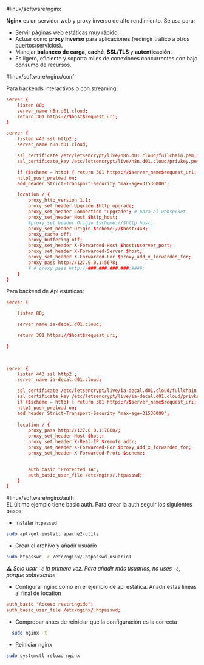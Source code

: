 #linux/software/nginx 

**Nginx** es un servidor web y proxy inverso de alto rendimiento. Se usa para:
- Servir páginas web estáticas muy rápido.
- Actuar como **proxy inverso** para aplicaciones (redirigir tráfico a otros puertos/servicios).
- Manejar **balanceo de carga**, **caché**, **SSL/TLS** y **autenticación**.
- Es ligero, eficiente y soporta miles de conexiones concurrentes con bajo consumo de recursos.

#linux/software/nginx/conf

Para backends interactivos o con streaming:

```conf
server {
    listen 80;
    server_name n8n.d01.cloud;
    return 301 https://$host$request_uri;
} 

server {
    listen 443 ssl http2 ;
    server_name n8n.d01.cloud;

    ssl_certificate /etc/letsencrypt/live/n8n.d01.cloud/fullchain.pem;
    ssl_certificate_key /etc/letsencrypt/live/n8n.d01.cloud/privkey.pem;

    if ($scheme = http) { return 301 https://$server_name$request_uri; }
    http2_push_preload on;
    add_header Strict-Transport-Security "max-age=31536000";

    location / {
        proxy_http_version 1.1;
        proxy_set_header Upgrade $http_upgrade;
        proxy_set_header Connection "upgrade"; # para el webspcket
        proxy_set_header Host $http_host;
        #proxy_set_header Origin $scheme://$http_host;
        proxy_set_header Origin $scheme://$host:443;
        proxy_cache off;
        proxy_buffering off;
        proxy_set_header X-Forwarded-Host $host:$server_port;
        proxy_set_header X-Forwarded-Server $host;
        proxy_set_header X-Forwarded-For $proxy_add_x_forwarded_for;         proxy_pass_request_headers on;
        proxy_pass http://127.0.0.1:5678;
        # # proxy_pass http://###.###.###.###:####;
    }
}
```

Para backend de Api estaticas:
```conf
server {

    listen 80;

    server_name ia-decal.d01.cloud;

    return 301 https://$host$request_uri;

}

  

server {
    listen 443 ssl http2 ;
    server_name ia-decal.d01.cloud;

    ssl_certificate /etc/letsencrypt/live/ia-decal.d01.cloud/fullchain.pem;
    ssl_certificate_key /etc/letsencrypt/live/ia-decal.d01.cloud/privkey.pem;
    if ($scheme = http) { return 301 https://$server_name$request_uri; }
    http2_push_preload on;
    add_header Strict-Transport-Security "max-age=31536000";
  
    location / {
        proxy_pass http://127.0.0.1:7860/;
        proxy_set_header Host $host;
        proxy_set_header X-Real-IP $remote_addr;
        proxy_set_header X-Forwarded-For $proxy_add_x_forwarded_for;
        proxy_set_header X-Forwarded-Proto $scheme;


        auth_basic "Protected IA";
        auth_basic_user_file /etc/nginx/.htpasswd;
    }
}
```

#linux/software/nginx/auth   
EL último ejemplo tiene basic auth. Para crear la auth seguir los siguientes pasos:

- Instalar `htpasswd`
```bash
sudo apt-get install apache2-utils
```

- Crear el archivo y añadir usuario
```bash
sudo htpasswd -c /etc/nginx/.htpasswd usuario1
```
*⚠️ Solo usar `-c` la primera vez. Para añadir más usuarios, no uses `-c`, porque sobrescribe*

- Configurar nginx como en el ejemplo de api estática. Añadir estas lineas al final de location
```conf
auth_basic "Acceso restringido";
auth_basic_user_file /etc/nginx/.htpasswd;
```

- Comprobar antes de reiniciar que la configuración es la correcta
```bash
  sudo nginx -t
```

- Reiniciar nginx
```bash
sudo systemctl reload nginx
```